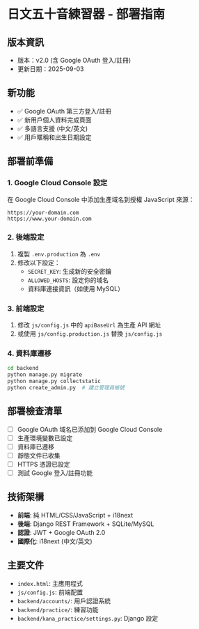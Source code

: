 # 日文五十音練習器 - 部署指南

## 版本資訊
- 版本：v2.0 (含 Google OAuth 登入/註冊)
- 更新日期：2025-09-03

## 新功能
- ✅ Google OAuth 第三方登入/註冊
- ✅ 新用戶個人資料完成頁面
- ✅ 多語言支援 (中文/英文)
- ✅ 用戶暱稱和出生日期設定

## 部署前準備

### 1. Google Cloud Console 設定
在 Google Cloud Console 中添加生產域名到授權 JavaScript 來源：
```
https://your-domain.com
https://www.your-domain.com
```

### 2. 後端設定
1. 複製 `.env.production` 為 `.env`
2. 修改以下設定：
   - `SECRET_KEY`: 生成新的安全密鑰
   - `ALLOWED_HOSTS`: 設定你的域名
   - 資料庫連接資訊（如使用 MySQL）

### 3. 前端設定
1. 修改 `js/config.js` 中的 `apiBaseUrl` 為生產 API 網址
2. 或使用 `js/config.production.js` 替換 `js/config.js`

### 4. 資料庫遷移
```bash
cd backend
python manage.py migrate
python manage.py collectstatic
python create_admin.py  # 建立管理員帳號
```

## 部署檢查清單
- [ ] Google OAuth 域名已添加到 Google Cloud Console
- [ ] 生產環境變數已設定
- [ ] 資料庫已遷移
- [ ] 靜態文件已收集
- [ ] HTTPS 憑證已設定
- [ ] 測試 Google 登入/註冊功能

## 技術架構
- **前端**: 純 HTML/CSS/JavaScript + i18next
- **後端**: Django REST Framework + SQLite/MySQL
- **認證**: JWT + Google OAuth 2.0
- **國際化**: i18next (中文/英文)

## 主要文件
- `index.html`: 主應用程式
- `js/config.js`: 前端配置
- `backend/accounts/`: 用戶認證系統
- `backend/practice/`: 練習功能
- `backend/kana_practice/settings.py`: Django 設定